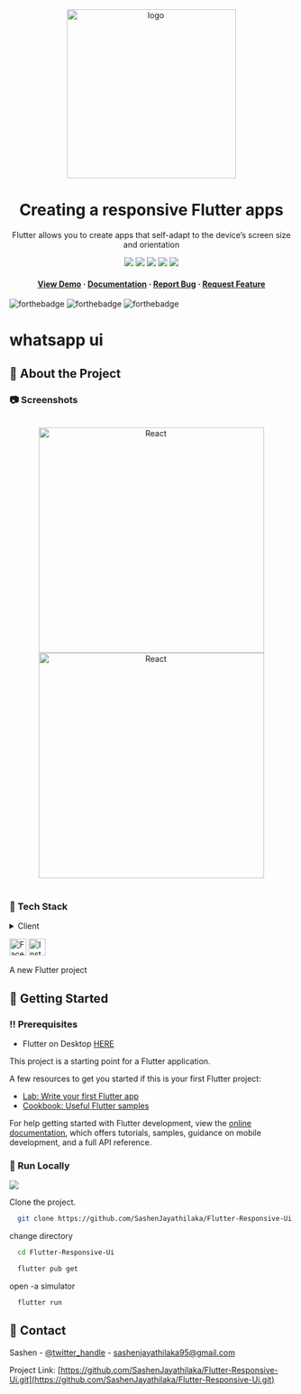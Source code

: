 <div align="center">

  <img src="https://user-images.githubusercontent.com/99184393/201592983-1e542751-6edf-4332-91ec-04c8d27b43fe.png" alt="logo" width="300" height="auto" />

  # Creating a responsive Flutter apps

  <p>
Flutter allows you to create apps that self-adapt to the device’s screen size and orientation
  </p>

<!-- Badges -->

![](https://img.shields.io/badge/Maintained-Yes-indigo)
![](https://img.shields.io/github/forks/SashenJayathilaka/Flutter-Responsive-Ui.svg)
![](https://img.shields.io/github/stars/SashenJayathilaka/Flutter-Responsive-Ui.svg)
![](https://img.shields.io/github/issues/SashenJayathilaka/Flutter-Responsive-Ui)
![](https://img.shields.io/github/last-commit/SashenJayathilaka/Flutter-Responsive-Ui)

<h4>
    <a href="whatsappui-clone.netlify.app">View Demo</a>
  <span> · </span>
    <a href="https://github.com/SashenJayathilaka/Flutter-Responsive-Ui/blob/master/README.md">Documentation</a>
  <span> · </span>
    <a href="https://github.com/SashenJayathilaka/Flutter-Responsive-Ui/issues">Report Bug</a>
  <span> · </span>
    <a href="https://github.com/SashenJayathilaka/Flutter-Responsive-Ui/issues">Request Feature</a>
  </h4>
</div>


 </div>
 
 
![forthebadge](https://forthebadge.com/images/badges/built-with-love.svg)
![forthebadge](https://forthebadge.com/images/badges/for-you.svg)
![forthebadge](https://forthebadge.com/images/badges/powered-by-coffee.svg)


# whatsapp ui

<!-- About the Project -->
## :star2: About the Project

<!-- Screenshots -->
### :camera: Screenshots

<div style="display: inline_block" align="center"><br>
<a href="https://whatsappui-clone.netlify.app">
 <img align="center" alt="React"  height="400" src="https://user-images.githubusercontent.com/99184393/201814786-3eca8b2e-a8c8-41c6-be02-8fc8eae5b14c.png">
  <img align="center" alt="React"  height="400" src="https://user-images.githubusercontent.com/99184393/201816472-c324e71a-3b32-480c-b520-0492ed8176d5.png">
</a>
</div>

<br />

### :space_invader: Tech Stack

<details>
  <summary>Client</summary>
  <ul>
    <li><a href="https://flutter.dev/">Flutter</a></li>
     <li><a href="https://dart.dev/">Dart</a></li>
  </ul>
</details>

<a href="#facebook"><img src="https://cdn.iconscout.com/icon/free/png-512/flutter-2038877-1720090.png" alt="Facebook" width="30" height="30" /></a>
<a href="#instagram"><img src="https://i.pinimg.com/originals/a6/75/cb/a675cb93b75d5f1656c920dceecdcb38.png" alt="Instagram" width="30" height="30" /></a>

A new Flutter project

## 	:toolbox: Getting Started
### :bangbang: Prerequisites
- Flutter on Desktop <a href='https://flutter.dev/multi-platform/desktop'>HERE</a>

This project is a starting point for a Flutter application.

A few resources to get you started if this is your first Flutter project:

- [Lab: Write your first Flutter app](https://docs.flutter.dev/get-started/codelab)
- [Cookbook: Useful Flutter samples](https://docs.flutter.dev/cookbook)

For help getting started with Flutter development, view the
[online documentation](https://docs.flutter.dev/), which offers tutorials,
samples, guidance on mobile development, and a full API reference.

### :running: Run Locally

![](https://img.shields.io/badge/GIT-E44C30?style=for-the-badge&logo=git&logoColor=white)

Clone the project.

```bash
  git clone https://github.com/SashenJayathilaka/Flutter-Responsive-Ui.git
```

change directory

```bash
  cd Flutter-Responsive-Ui
```

```bash
  flutter pub get
```

open -a simulator

```bash
  flutter run
```

## :handshake: Contact

Sashen - [@twitter_handle](https://twitter.com/SashenHasinduJ) - sashenjayathilaka95@gmail.com

Project Link: [https://github.com/SashenJayathilaka/Flutter-Responsive-Ui.git](https://github.com/SashenJayathilaka/Flutter-Responsive-Ui.git)
